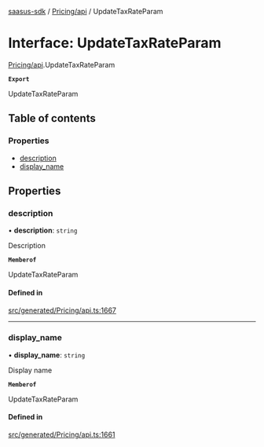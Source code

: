 [saasus-sdk](../README.md) / [Pricing/api](../modules/Pricing_api.md) / UpdateTaxRateParam

# Interface: UpdateTaxRateParam

[Pricing/api](../modules/Pricing_api.md).UpdateTaxRateParam

**`Export`**

UpdateTaxRateParam

## Table of contents

### Properties

- [description](Pricing_api.UpdateTaxRateParam.md#description)
- [display\_name](Pricing_api.UpdateTaxRateParam.md#display_name)

## Properties

### description

• **description**: `string`

Description

**`Memberof`**

UpdateTaxRateParam

#### Defined in

[src/generated/Pricing/api.ts:1667](https://github.com/saasus-platform/saasus-sdk-javascript/blob/6b95732/src/generated/Pricing/api.ts#L1667)

___

### display\_name

• **display\_name**: `string`

Display name

**`Memberof`**

UpdateTaxRateParam

#### Defined in

[src/generated/Pricing/api.ts:1661](https://github.com/saasus-platform/saasus-sdk-javascript/blob/6b95732/src/generated/Pricing/api.ts#L1661)
